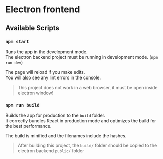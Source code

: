 
# Electron frontend


## Available Scripts

### `npm start`

Runs the app in the development mode.<br>
The electron backend project must be running in development mode. (`npm run dev`)<br>

The page will reload if you make edits.<br>
You will also see any lint errors in the console.<br>

> This project does not work in a web browser, it must be open inside electron window!


### `npm run build`

Builds the app for production to the `build` folder.<br>
It correctly bundles React in production mode and optimizes the build for the best performance.

The build is minified and the filenames include the hashes.<br>

> After building this project, the `build/` folder should be copied to the electron backend `public/` folder
